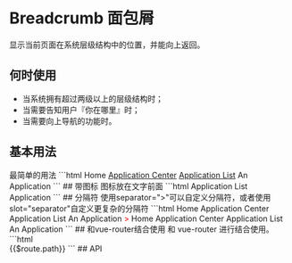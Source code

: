 # Breadcrumb 面包屑
显示当前页面在系统层级结构中的位置，并能向上返回。
## 何时使用
* 当系统拥有超过两级以上的层级结构时；
* 当需要告知用户『你在哪里』时；
* 当需要向上导航的功能时。
## 基本用法
<Breadcrumb-DemoOne />
最简单的用法
```html
  <d-breadcrumb>
    <d-breaditem>Home</d-breaditem>
    <d-breaditem><a href="">Application Center</a></d-breaditem>
    <d-breaditem><a href="">Application List</a></d-breaditem>
    <d-breaditem>An Application</d-breaditem>
  </d-breadcrumb>
```
## 带图标
<Breadcrumb-DemoTwo />
图标放在文字前面
```html
  <d-breadcrumb>
    <d-breaditem href="">
      <d-icon type="home" />
    </d-breaditem>
    <d-breaditem href="">
      <d-icon type="user" />
      <span>Application List</span>
    </d-breaditem>
    <d-breaditem>
      Application
    </d-breaditem>
  </d-breadcrumb>
```
## 分隔符
<Breadcrumb-DemoThree />
使用separator=">"可以自定义分隔符，或者使用slot="separator"自定义更复杂的分隔符
```html
  <d-breadcrumb separator=">">
    <d-breaditem>Home</d-breaditem>
    <d-breaditem href="">Application Center</d-breaditem>
    <d-breaditem href="">Application List</d-breaditem>
    <d-breaditem>An Application</d-breaditem>
  </d-breadcrumb>
  <d-breadcrumb>
    <span slot="separator" style="color: red">></span>
    <d-breaditem>Home</d-breaditem>
    <d-breaditem href="">Application Center</d-breaditem>
    <d-breaditem href="">Application List</d-breaditem>
    <d-breaditem>An Application</d-breaditem>
  </d-breadcrumb>
```
## 和vue-router结合使用
<Breadcrumb-DemoFour />
和 vue-router 进行结合使用。
```html
  <a-breadcrumb :routes="routes">
    <template slot="itemRender" slot-scope="{route, params, routes, paths}">
      <span v-if="routes.indexOf(route) === routes.length - 1">
        {{route.breadcrumbName}}
      </span>
      <router-link v-else :to="`${basePath}/${paths.join('/')}`">
        {{route.breadcrumbName}}
      </router-link>
    </template>
  </a-breadcrumb>
  <br/>
  {{$route.path}}
```
## API
<Breadcrumb-ApiOne />
